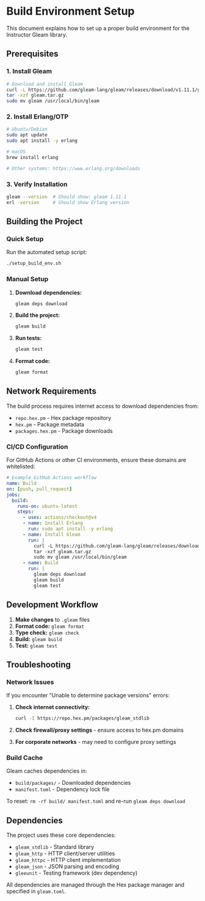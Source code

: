# Build Environment Setup

This document explains how to set up a proper build environment for the Instructor Gleam library.

## Prerequisites

### 1. Install Gleam

```bash
# Download and install Gleam
curl -L https://github.com/gleam-lang/gleam/releases/download/v1.11.1/gleam-v1.11.1-x86_64-unknown-linux-musl.tar.gz -o gleam.tar.gz
tar -xzf gleam.tar.gz
sudo mv gleam /usr/local/bin/gleam
```

### 2. Install Erlang/OTP

```bash
# Ubuntu/Debian
sudo apt update
sudo apt install -y erlang

# macOS
brew install erlang

# Other systems: https://www.erlang.org/downloads
```

### 3. Verify Installation

```bash
gleam --version  # Should show: gleam 1.11.1
erl -version     # Should show Erlang version
```

## Building the Project

### Quick Setup

Run the automated setup script:

```bash
./setup_build_env.sh
```

### Manual Setup

1. **Download dependencies:**
   ```bash
   gleam deps download
   ```

2. **Build the project:**
   ```bash
   gleam build
   ```

3. **Run tests:**
   ```bash
   gleam test
   ```

4. **Format code:**
   ```bash
   gleam format
   ```

## Network Requirements

The build process requires internet access to download dependencies from:
- `repo.hex.pm` - Hex package repository
- `hex.pm` - Package metadata
- `packages.hex.pm` - Package downloads

### CI/CD Configuration

For GitHub Actions or other CI environments, ensure these domains are whitelisted:

```yaml
# Example GitHub Actions workflow
name: Build
on: [push, pull_request]
jobs:
  build:
    runs-on: ubuntu-latest
    steps:
      - uses: actions/checkout@v4
      - name: Install Erlang
        run: sudo apt install -y erlang
      - name: Install Gleam
        run: |
          curl -L https://github.com/gleam-lang/gleam/releases/download/v1.11.1/gleam-v1.11.1-x86_64-unknown-linux-musl.tar.gz -o gleam.tar.gz
          tar -xzf gleam.tar.gz
          sudo mv gleam /usr/local/bin/gleam
      - name: Build
        run: |
          gleam deps download
          gleam build
          gleam test
```

## Development Workflow

1. **Make changes** to `.gleam` files
2. **Format code:** `gleam format`
3. **Type check:** `gleam check`
4. **Build:** `gleam build`
5. **Test:** `gleam test`

## Troubleshooting

### Network Issues

If you encounter "Unable to determine package versions" errors:

1. **Check internet connectivity:**
   ```bash
   curl -I https://repo.hex.pm/packages/gleam_stdlib
   ```

2. **Check firewall/proxy settings** - ensure access to hex.pm domains

3. **For corporate networks** - may need to configure proxy settings

### Build Cache

Gleam caches dependencies in:
- `build/packages/` - Downloaded dependencies
- `manifest.toml` - Dependency lock file

To reset: `rm -rf build/ manifest.toml` and re-run `gleam deps download`

## Dependencies

The project uses these core dependencies:

- `gleam_stdlib` - Standard library
- `gleam_http` - HTTP client/server utilities  
- `gleam_httpc` - HTTP client implementation
- `gleam_json` - JSON parsing and encoding
- `gleeunit` - Testing framework (dev dependency)

All dependencies are managed through the Hex package manager and specified in `gleam.toml`.